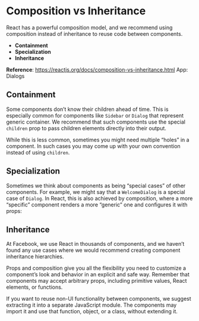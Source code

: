 # Composition vs Inheritance

React has a powerful composition model, and we recommend using composition instead of inheritance to reuse code between components.

- **Containment**
- **Specialization**
- **Inheritance**

**Reference**: https://reactjs.org/docs/composition-vs-inheritance.html
App: Dialogs

## Containment

Some components don’t know their children ahead of time. This is especially common for components like `Sidebar` or `Dialog` that represent generic container. We recommend that such components use the special `children` prop to pass children elements directly into their output.

While this is less common, sometimes you might need multiple “holes” in a component. In such cases you may come up with your own convention instead of using `children`.

## Specialization

Sometimes we think about components as being “special cases” of other components. For example, we might say that a `WelcomeDialog` is a special case of `Dialog`. In React, this is also achieved by composition, where a more “specific” component renders a more “generic” one and configures it with props:

## Inheritance

At Facebook, we use React in thousands of components, and we haven’t found any use cases where we would recommend creating component inheritance hierarchies.

Props and composition give you all the flexibility you need to customize a component’s look and behavior in an explicit and safe way. Remember that components may accept arbitrary props, including primitive values, React elements, or functions.

If you want to reuse non-UI functionality between components, we suggest extracting it into a separate JavaScript module. The components may import it and use that function, object, or a class, without extending it.
